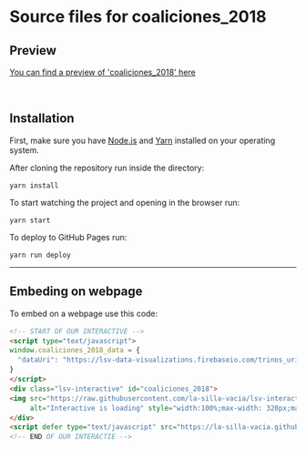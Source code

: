 Source files for coaliciones_2018
=====

## Preview

[You can find a preview of 'coaliciones_2018' here](https://la-silla-vacia.github.io/coaliciones_2018)

![](https://raw.githubusercontent.com/la-silla-vacia/coaliciones_2018/master/screenshot.png)

## Installation
First, make sure you have [Node.js](https://nodejs.org/) and [Yarn](https://yarnpkg.com/en/) installed on your operating system.

After cloning the repository run inside the directory:
```
yarn install
```

To start watching the project and opening in the browser run:
```
yarn start
```

To deploy to GitHub Pages run:
```
yarn run deploy
```

---

## Embeding on webpage
To embed on a webpage use this code:
```html
<!-- START OF OUR INTERACTIVE -->
<script type="text/javascript">
window.coaliciones_2018_data = {
  "dataUri": "https://lsv-data-visualizations.firebaseio.com/trinos_uribistas.json"
}
</script>
<div class="lsv-interactive" id="coaliciones_2018">
<img src="https://raw.githubusercontent.com/la-silla-vacia/lsv-interactive/master/misc/lsvi-loading.gif"
     alt="Interactive is loading" style="width:100%;max-width: 320px;margin: 4em auto;display: block;">
</div>
<script defer type="text/javascript" src="https://la-silla-vacia.github.io/coaliciones_2018/script.js"></script>
<!-- END OF OUR INTERACTIE -->
```
